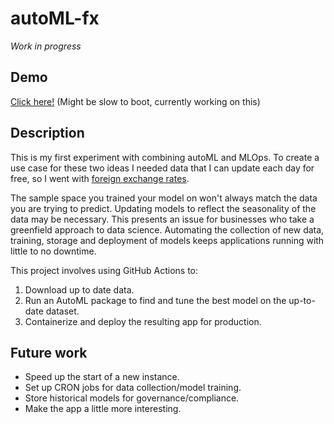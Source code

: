 # autoML-fx
 
*Work in progress*
 
## Demo
 
[Click here!](https://automlservice-5gzjmk3g3a-uc.a.run.app/) (Might be slow to boot, currently working on this)
 
## Description
 
This is my first experiment with combining autoML and MLOps. To create a use case for these two ideas I needed data that I can update each day for free, so I went with [foreign exchange rates](https://freecurrencyapi.net).
 
The sample space you trained your model on won't always match the data you are trying to predict. Updating models to reflect the seasonality of the data may be necessary. This presents an issue for businesses who take a greenfield approach to data science. Automating the collection of new data, training, storage and deployment of models keeps applications running with little to no downtime.
 
This project involves using GitHub Actions to:
 
1. Download up to date data.
2. Run an AutoML package to find and tune the best model on the up-to-date dataset.
3. Containerize and deploy the resulting app for production.
 
## Future work

- Speed up the start of a new instance.
- Set up CRON jobs for data collection/model training.
- Store historical models for governance/compliance.
- Make the app a little more interesting.
